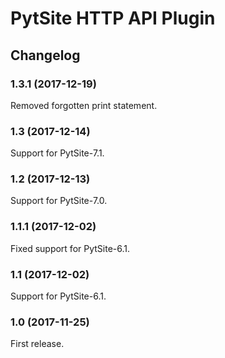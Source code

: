 # PytSite HTTP API Plugin


## Changelog


### 1.3.1 (2017-12-19)

Removed forgotten print statement.


### 1.3 (2017-12-14)

Support for PytSite-7.1.


### 1.2 (2017-12-13)

Support for PytSite-7.0.


### 1.1.1 (2017-12-02)

Fixed support for PytSite-6.1.


### 1.1 (2017-12-02)

Support for PytSite-6.1.


### 1.0 (2017-11-25)

First release.
